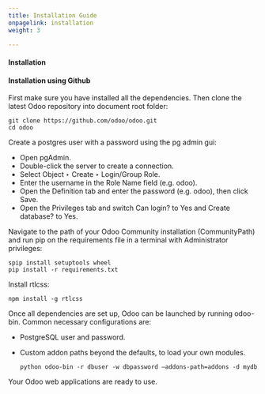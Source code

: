 ```yaml
---
title: Installation Guide
onpagelink: installation
weight: 3

---
```


#### **Installation**

#### Installation using Github

First make sure you have installed all the dependencies. Then clone the latest Odoo repository into document root folder:

    git clone https://github.com/odoo/odoo.git
    cd odoo


Create a postgres user with a password using the pg admin gui:

*   Open pgAdmin.
*   Double-click the server to create a connection.
*   Select Object ‣ Create ‣ Login/Group Role.
*   Enter the username in the Role Name field (e.g. odoo).
*   Open the Definition tab and enter the password (e.g. odoo), then click Save.
*   Open the Privileges tab and switch Can login? to Yes and Create database? to Yes.

Navigate to the path of your Odoo Community installation (CommunityPath) and run pip on the requirements file in a terminal with Administrator privileges:

    spip install setuptools wheel
    pip install -r requirements.txt


Install rtlcss:

    npm install -g rtlcss

Once all dependencies are set up, Odoo can be launched by running odoo-bin. Common necessary configurations are:

*   PostgreSQL user and password.
*   Custom addon paths beyond the defaults, to load your own modules.

      
    
    
        python odoo-bin -r dbuser -w dbpassword –addons-path=addons -d mydb

Your Odoo web applications are ready to use.
